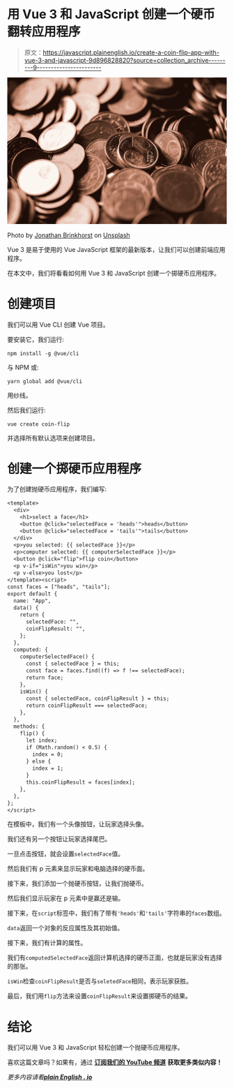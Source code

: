 # 用 Vue 3 和 JavaScript 创建一个硬币翻转应用程序

> 原文：<https://javascript.plainenglish.io/create-a-coin-flip-app-with-vue-3-and-javascript-9d896828820?source=collection_archive---------9----------------------->

![](img/2e0086943e84404a18ac37fc7fe556cb.png)

Photo by [Jonathan Brinkhorst](https://unsplash.com/@jbrinkhorst?utm_source=medium&utm_medium=referral) on [Unsplash](https://unsplash.com?utm_source=medium&utm_medium=referral)

Vue 3 是易于使用的 Vue JavaScript 框架的最新版本，让我们可以创建前端应用程序。

在本文中，我们将看看如何用 Vue 3 和 JavaScript 创建一个掷硬币应用程序。

# 创建项目

我们可以用 Vue CLI 创建 Vue 项目。

要安装它，我们运行:

```
npm install -g @vue/cli
```

与 NPM 或:

```
yarn global add @vue/cli
```

用纱线。

然后我们运行:

```
vue create coin-flip
```

并选择所有默认选项来创建项目。

# 创建一个掷硬币应用程序

为了创建抛硬币应用程序，我们编写:

```
<template>
  <div>
    <h1>select a face</h1>
    <button @click="selectedFace = 'heads'">heads</button>
    <button @click="selectedFace = 'tails'">tails</button>
  </div>
  <p>you selected: {{ selectedFace }}</p>
  <p>computer selected: {{ computerSelectedFace }}</p>
  <button @click="flip">flip coin</button>
  <p v-if="isWin">you win</p>
  <p v-else>you lost</p>
</template><script>
const faces = ["heads", "tails"];
export default {
  name: "App",
  data() {
    return {
      selectedFace: "",
      coinFlipResult: "",
    };
  },
  computed: {
    computerSelectedFace() {
      const { selectedFace } = this;
      const face = faces.find((f) => f !== selectedFace);
      return face;
    },
    isWin() {
      const { selectedFace, coinFlipResult } = this;
      return coinFlipResult === selectedFace;
    },
  },
  methods: {
    flip() {
      let index;
      if (Math.random() < 0.5) {
        index = 0;
      } else {
        index = 1;
      }
      this.coinFlipResult = faces[index];
    },
  },
};
</script>
```

在模板中，我们有一个头像按钮，让玩家选择头像。

我们还有另一个按钮让玩家选择尾巴。

一旦点击按钮，就会设置`selectedFace`值。

然后我们有 p 元素来显示玩家和电脑选择的硬币面。

接下来，我们添加一个抛硬币按钮，让我们抛硬币。

然后我们显示玩家在 p 元素中是赢还是输。

接下来，在`script`标签中，我们有了带有`'heads'`和`'tails'`字符串的`faces`数组。

`data`返回一个对象的反应属性及其初始值。

接下来，我们有计算的属性。

我们有`computedSelectedFace`返回计算机选择的硬币正面，也就是玩家没有选择的那张。

`isWin`检查`coinFlipResult`是否与`seletedFace`相同，表示玩家获胜。

最后，我们用`flip`方法来设置`coinFlipResult`来设置掷硬币的结果。

# 结论

我们可以用 Vue 3 和 JavaScript 轻松创建一个抛硬币应用程序。

喜欢这篇文章吗？如果有，通过 [**订阅我们的 YouTube 频道**](https://www.youtube.com/channel/UCtipWUghju290NWcn8jhyAw?sub_confirmation=true) **获取更多类似内容！**

*更多内容请看*[***plain English . io***](https://plainenglish.io/)